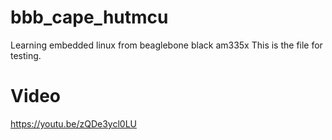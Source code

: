 # bbb_cape_hutmcu
Learning embedded linux from beaglebone black am335x
This is the file for testing.

# Video
https://youtu.be/zQDe3ycl0LU
